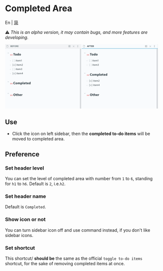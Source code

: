 # Completed Area

En | [简](https://github.com/DahaWong/obsidian-completed/blob/main/README_zh.md)

⚠️ *This is an alpha version, it may contain bugs, and more features are developing.*

![Demo](https://raw.githubusercontent.com/DahaWong/obsidian-completed-area/main/demo.png)
## Use
- Click the icon on left sidebar, then the **completed to-do items** will be moved to completed area.

## Preference

### Set header level
You can set the level of completed area with number from `1` to `6`, standing for `h1` to `h6`. 
Default is `2`, i.e.`h2`.

### Set header name
Default is `Completed`.

### Show icon or not
You can turn sidebar icon off and use command instead, if you don't like sidebar icons.

### Set shortcut
This shortcut/ **should be** the same as the official `toggle to-do items` shortcut, for the sake of removing completed items at once.
